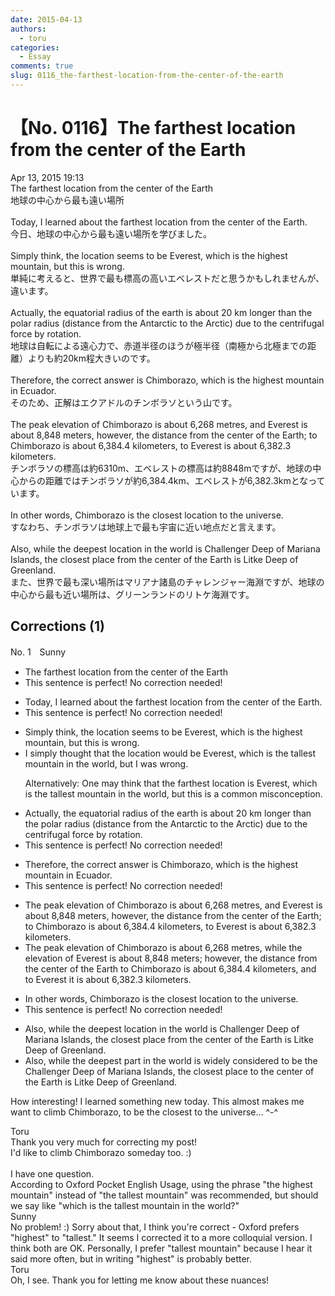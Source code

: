 ```yaml
---
date: 2015-04-13
authors:
  - toru
categories:
  - Essay
comments: true
slug: 0116_the-farthest-location-from-the-center-of-the-earth
---
```


# 【No. 0116】The farthest location from the center of the Earth
<div class="date">Apr 13, 2015 19:13</div>
<div id="post"><div id="body_show_ori">
The farthest location from the center of the Earth<br/>地球の中心から最も遠い場所<br/><br/>Today, I learned about the farthest location from the center of the Earth.<br/>今日、地球の中心から最も遠い場所を学びました。<br/><br/>Simply think, the location seems to be Everest, which is the highest mountain, but this is wrong.<br/>単純に考えると、世界で最も標高の高いエベレストだと思うかもしれませんが、違います。<br/><br/>Actually, the equatorial radius of the earth is about 20 km longer than the polar radius (distance from the Antarctic to the Arctic) due to the centrifugal force by rotation.<br/>地球は自転による遠心力で、赤道半径のほうが極半径（南極から北極までの距離）よりも約20km程大きいのです。<br/><br/>Therefore, the correct answer is Chimborazo, which is the highest mountain in Ecuador.<br/>そのため、正解はエクアドルのチンボラソという山です。<br/><br/>The peak elevation of Chimborazo is about 6,268 metres, and Everest is about 8,848 meters, however, the distance from the center of the Earth; to Chimborazo is about 6,384.4 kilometers, to Everest is about 6,382.3 kilometers.<br/>チンボラソの標高は約6310m、エベレストの標高は約8848mですが、地球の中心からの距離ではチンボラソが約6,384.4km、エベレストが6,382.3kmとなっています。<br/><br/>In other words, Chimborazo is the closest location to the universe.<br/>すなわち、チンボラソは地球上で最も宇宙に近い地点だと言えます。<br/><br/>Also, while the deepest location in the world is Challenger Deep of Mariana Islands, the closest place from the center of the Earth is Litke Deep of Greenland.<br/>また、世界で最も深い場所はマリアナ諸島のチャレンジャー海淵ですが、地球の中心から最も近い場所は、グリーンランドのリトケ海淵です。
</div></div>

<!-- more -->


## Corrections (1)
<div id="block"><div class="first_name"> No. 1　<span class="just_name">Sunny</span></div><div id="block2">
<ul class="correction_field">
<li class="incorrect">The farthest location from the center of the Earth</li>
<li class="corrected perfect">This sentence is perfect! No correction needed!</li>
</ul>
<ul class="correction_field">
<li class="incorrect">Today, I learned about the farthest location from the center of the Earth.</li>
<li class="corrected perfect">This sentence is perfect! No correction needed!</li>
</ul>
<ul class="correction_field">
<li class="incorrect">Simply think, the location seems to be Everest, which is the highest mountain, but this is wrong.</li>
<li class="corrected correct">
I simply thought that the location would be Everest, which is the tallest mountain in the world, but I was wrong.
<p class="correction_comment">Alternatively: One may think that the farthest location is Everest, which is the tallest mountain in the world, but this is a common misconception.</p>
</li>
</ul>
<ul class="correction_field">
<li class="incorrect">Actually, the equatorial radius of the earth is about 20 km longer than the polar radius (distance from the Antarctic to the Arctic) due to the centrifugal force by rotation.</li>
<li class="corrected perfect">This sentence is perfect! No correction needed!</li>
</ul>
<ul class="correction_field">
<li class="incorrect">Therefore, the correct answer is Chimborazo, which is the highest mountain in Ecuador.</li>
<li class="corrected perfect">This sentence is perfect! No correction needed!</li>
</ul>
<ul class="correction_field">
<li class="incorrect">The peak elevation of Chimborazo is about 6,268 metres, and Everest is about 8,848 meters, however, the distance from the center of the Earth; to Chimborazo is about 6,384.4 kilometers, to Everest is about 6,382.3 kilometers.</li>
<li class="corrected correct">
The peak elevation of Chimborazo is about 6,268 metres, while the elevation of Everest is about 8,848 meters; however, the distance from the center of the Earth to Chimborazo is about 6,384.4 kilometers, and to Everest it is about 6,382.3 kilometers.
</li>
</ul>
<ul class="correction_field">
<li class="incorrect">In other words, Chimborazo is the closest location to the universe.</li>
<li class="corrected perfect">This sentence is perfect! No correction needed!</li>
</ul>
<ul class="correction_field">
<li class="incorrect">Also, while the deepest location in the world is Challenger Deep of Mariana Islands, the closest place from the center of the Earth is Litke Deep of Greenland.</li>
<li class="corrected correct">
Also, while the deepest part in the world is widely considered to be the Challenger Deep of Mariana Islands, the closest place to the center of the Earth is Litke Deep of Greenland.
</li>
</ul>
<p class="comment_small">
 How interesting! I learned something new today. This almost makes me want to climb Chimborazo, to be the closest to the universe... ^-^
</p>

</div><div class="name"><span class="just_name">Toru</span><br>
Thank you very much for correcting my post!<br/>I'd like to climb Chimborazo someday too. :)<br/><br/>I have one question.<br/>According to Oxford Pocket English Usage, using the phrase "the highest mountain" instead of "the tallest mountain" was recommended, but should we say like "which is the tallest mountain in the world?"
</div>
<div class="name"><span class="just_name">Sunny</span><br>
No problem! :) Sorry about that, I think you're correct - Oxford prefers "highest" to "tallest." It seems I corrected it to a more colloquial version. I think both are OK. Personally, I prefer "tallest mountain" because I hear it said more often, but in writing "highest" is probably better.
</div>
<div class="name"><span class="just_name">Toru</span><br>
Oh, I see. Thank you for letting me know about these nuances!
</div>
</div>
